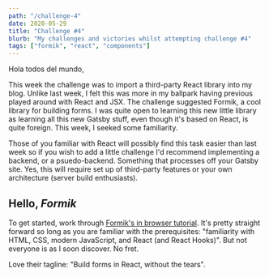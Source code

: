 ```yaml
---
path: "/challenge-4"
date: 2020-05-29
title: "Challenge #4"
blurb: "My challenges and victories whilst attempting challenge #4"
tags: ["formik", "react", "components"]
---
```


Hola todos del mundo,

This week the challenge was to import a third-party React library into my blog. Unlike last week, I felt this was more in my ballpark having previous played around with React and JSX. The challenge suggested Formik, a cool library for building forms. I was quite open to learning this new little library as learning all this new Gatsby stuff, even though it's based on React, is quite foreign. This week, I seeked some familiarity.

Those of you familiar with React will possibly find this task easier than last week so if you wish to add a little challenge I'd recommend implementing a backend, or a psuedo-backend. Something that processes off your Gatsby site. Yes, this will require set up of third-party features or your own architecture (server build enthusiasts).

## Hello, _Formik_

To get started, work through [Formik's in browser tutorial](https://jaredpalmer.com/formik/docs/tutorial). It's pretty straight forward so long as you are familiar with the prerequisites: "familiarity with HTML, CSS, modern JavaScript, and React (and React Hooks)". But not everyone is as I soon discover. No fret.

Love their tagline: "Build forms in React, without the tears".
